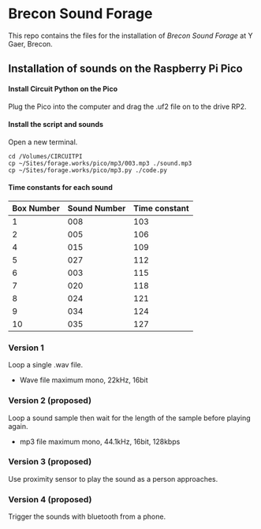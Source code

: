 # Brecon Sound Forage

This repo contains the files for the installation of *Brecon Sound Forage* at Y Gaer, Brecon.

## Installation of sounds on the Raspberry Pi Pico

#### Install Circuit Python on the Pico

Plug the Pico into the computer and drag the .uf2 file on to the drive RP2.

#### Install the script and sounds

Open a new terminal.

```shell
cd /Volumes/CIRCUITPI
cp ~/Sites/forage.works/pico/mp3/003.mp3 ./sound.mp3
cp ~/Sites/forage.works/pico/mp3.py ./code.py
```

#### Time constants for each sound

| Box Number    | Sound Number  | Time constant |
| ------------- | ------------- | ------------- |
| 1             | 008           | 103           |
| 2             | 005           | 106           |
| 4             | 015           | 109           |
| 5             | 027           | 112           |
| 6             | 003           | 115           |
| 7             | 020           | 118           |
| 8             | 024           | 121           |
| 9             | 034           | 124           |
| 10            | 035           | 127           |

### Version 1

Loop a single .wav file.

- Wave file maximum mono, 22kHz, 16bit

### Version 2 (proposed)

Loop a sound sample then wait for the length of the sample before playing again.

- mp3 file maximum mono, 44.1kHz, 16bit, 128kbps

### Version 3 (proposed)

Use proximity sensor to play the sound as a person approaches.

### Version 4 (proposed)

Trigger the sounds with bluetooth from a phone.

